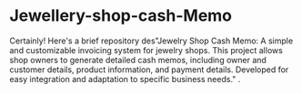 # Jewellery-shop-cash-Memo
Certainly! Here's a brief repository des"Jewelry Shop Cash Memo: A simple and customizable invoicing system for jewelry shops. This project allows shop owners to generate detailed cash memos, including owner and customer details, product information, and payment details. Developed for easy integration and adaptation to specific business needs." .

